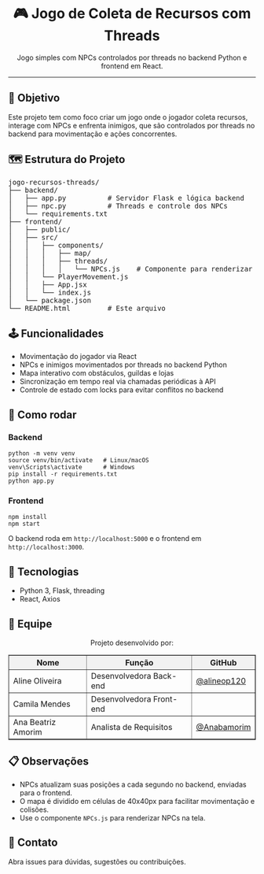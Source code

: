<h1 align="center">🎮 Jogo de Coleta de Recursos com Threads</h1>

<p align="center">
  Jogo simples com NPCs controlados por threads no backend Python e frontend em React.
</p>

<hr/>

<h2>📌 Objetivo</h2>
<p>Este projeto tem como foco criar um jogo onde o jogador coleta recursos, interage com NPCs e enfrenta inimigos, que são controlados por threads no backend para movimentação e ações concorrentes.</p>

<h2>🗺️ Estrutura do Projeto</h2>
<pre>
jogo-recursos-threads/
├── backend/
│   ├── app.py          # Servidor Flask e lógica backend
│   ├── npc.py          # Threads e controle dos NPCs
│   └── requirements.txt
├── frontend/
│   ├── public/
│   ├── src/
│   │   ├── components/
│   │   │   ├── map/
│   │   │   ├── threads/
│   │   │   │   └── NPCs.js    # Componente para renderizar NPCs
│   │   └── PlayerMovement.js
│   │   ├── App.jsx
│   │   └── index.js
│   └── package.json
└── README.html         # Este arquivo
</pre>

<h2>🕹️ Funcionalidades</h2>
<ul>
  <li>Movimentação do jogador via React</li>
  <li>NPCs e inimigos movimentados por threads no backend Python</li>
  <li>Mapa interativo com obstáculos, guildas e lojas</li>
  <li>Sincronização em tempo real via chamadas periódicas à API</li>
  <li>Controle de estado com locks para evitar conflitos no backend</li>
</ul>

<h2>🚀 Como rodar</h2>

<h3>Backend</h3>
<pre><code>python -m venv venv
source venv/bin/activate   # Linux/macOS
venv\Scripts\activate      # Windows
pip install -r requirements.txt
python app.py
</code></pre>

<h3>Frontend</h3>
<pre><code>npm install
npm start
</code></pre>

<p>O backend roda em <code>http://localhost:5000</code> e o frontend em <code>http://localhost:3000</code>.</p>

<h2>🔧 Tecnologias</h2>
<ul>
  <li>Python 3, Flask, threading</li>
  <li>React, Axios</li>
</ul>

<h2>👥 Equipe</h2>
<div align="center">
  <p>Projeto desenvolvido por:</p>
  <table border="1" cellpadding="8" cellspacing="0" style="border-collapse: collapse;">
    <thead>
      <tr style="background-color: #f2f2f2;">
        <th>Nome</th>
        <th>Função</th>
        <th>GitHub</th>
      </tr>
    </thead>
    <tbody>
      <tr>
        <td>Aline Oliveira</td>
        <td>Desenvolvedora Back-end</td>
        <td><a href="https://github.com/alineop120" target="_blank">@alineop120</a></td>
      </tr>
      <tr>
        <td>Camila Mendes</td>
        <td>Desenvolvedora Front-end</td>
        <td><a href="#" target="_blank"></a></td>
      </tr>
      <tr>
        <td>Ana Beatriz Amorim</td>
        <td>Analista de Requisitos</td>
        <td><a href="https://github.com/Anabamorim" target="_blank">@Anabamorim</a></td>
      </tr>
    </tbody>
  </table>
</div>

<h2>📋 Observações</h2>
<ul>
  <li>NPCs atualizam suas posições a cada segundo no backend, enviadas para o frontend.</li>
  <li>O mapa é dividido em células de 40x40px para facilitar movimentação e colisões.</li>
  <li>Use o componente <code>NPCs.js</code> para renderizar NPCs na tela.</li>
</ul>

<h2>🤝 Contato</h2>
<p>Abra issues para dúvidas, sugestões ou contribuições.</p>
